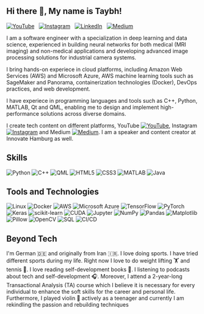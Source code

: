 ## Hi there 👋, My name is Taybh! 
[![YouTube](https://img.shields.io/badge/YouTube-%20-red?logo=youtube&style=social)](https://youtube.com/@tech_d3coded?feature=shared)&nbsp;&nbsp;
[![Instagram](https://img.shields.io/badge/Instagram-%20-%23E4405F?logo=instagram&style=social)](https://www.instagram.com/tech.decoded.de?igsh=ZWp0NXYzY3Fld3o3&utm_source=qr)&nbsp;&nbsp;
[![LinkedIn](https://img.shields.io/badge/LinkedIn-%20-blue?logo=linkedin&style=social)](https://www.linkedin.com/in/tayebeh-bahador-23356a185/)&nbsp;&nbsp;
[![Medium](https://img.shields.io/badge/Medium-%20-black?logo=medium&style=social)](https://medium.com/@innovate_tiba)

I am a software engineer with a specialization in deep learning and data science, experienced in building neural networks for both medical (MRI imaging) and non-medical applications and developing advanced image processing solutions for industrial camera systems.

I bring hands-on experiece in cloud platforms, including Amazon Web Services (AWS) and Microsoft Azure, AWS machine learning tools such as SageMaker and Panorama, containerization technologies (Docker), DevOps practices, and web development.

I have experiece in programming languages and tools such as C++, Python, MATLAB, Qt and QML, enabling me to design and implement high-performance solutions across diverse domains.

I create tech content on different platforms, YouTube [![YouTube](https://img.shields.io/badge/YouTube-%20-red?logo=youtube&style=social)](https://youtube.com/@tech_d3coded?feature=shared), Instagram [![Instagram](https://img.shields.io/badge/Instagram-%20-%23E4405F?logo=instagram&style=social)](https://www.instagram.com/tech.decoded.de?igsh=ZWp0NXYzY3Fld3o3&utm_source=qr) and Medium [![Medium](https://img.shields.io/badge/Medium-%20-black?logo=medium&style=social)](https://medium.com/@innovate_tiba).
I am a speaker and content creator at Innovate Hamburg as well. 

## Skills

![Python](https://img.shields.io/badge/Python-3776AB?logo=python&logoColor=white&style=flat)
![C++](https://img.shields.io/badge/C++-00599C?logo=c%2B%2B&logoColor=white&style=flat)
![QML](https://img.shields.io/badge/QML-41CD52?logo=qt&logoColor=white&style=flat)
![HTML5](https://img.shields.io/badge/HTML5-E34F26?logo=html5&logoColor=white&style=flat)
![CSS3](https://img.shields.io/badge/CSS3-1572B6?logo=css3&logoColor=white&style=flat)
![MATLAB](https://img.shields.io/badge/MATLAB-0076A8?logo=mathworks&logoColor=white&style=flat)
![Java](https://img.shields.io/badge/Java-007396?logo=java&logoColor=white&style=flat)

## Tools and Technologies

![Linux](https://img.shields.io/badge/Linux-FCC624?logo=linux&logoColor=black&style=flat)
![Docker](https://img.shields.io/badge/Docker-2496ED?logo=docker&logoColor=white&style=flat)
![AWS](https://img.shields.io/badge/AWS-232F3E?logo=amazon-aws&logoColor=white&style=flat)
![Microsoft Azure](https://img.shields.io/badge/Azure-0078D4?logo=microsoft-azure&logoColor=white&style=flat)
![TensorFlow](https://img.shields.io/badge/TensorFlow-FF6F00?logo=tensorflow&logoColor=white&style=flat)
![PyTorch](https://img.shields.io/badge/PyTorch-EE4C2C?logo=pytorch&logoColor=white&style=flat)
![Keras](https://img.shields.io/badge/Keras-D00000?logo=keras&logoColor=white&style=flat)
![scikit-learn](https://img.shields.io/badge/scikit--learn-F7931E?logo=scikit-learn&logoColor=white&style=flat)
![CUDA](https://img.shields.io/badge/CUDA-76B900?logo=nvidia&logoColor=white&style=flat)
![Jupyter](https://img.shields.io/badge/Jupyter-F37626?logo=jupyter&logoColor=white&style=flat)
![NumPy](https://img.shields.io/badge/NumPy-013243?logo=numpy&logoColor=white&style=flat)
![Pandas](https://img.shields.io/badge/Pandas-150458?logo=pandas&logoColor=white&style=flat)
![Matplotlib](https://img.shields.io/badge/Matplotlib-11557C?logo=matplotlib&logoColor=white&style=flat)
![Pillow](https://img.shields.io/badge/Pillow-CC3333?logo=pillow&logoColor=white&style=flat)
![OpenCV](https://img.shields.io/badge/OpenCV-5C3EE8?logo=opencv&logoColor=white&style=flat)
![SQL](https://img.shields.io/badge/SQL-4479A1?logo=postgresql&logoColor=white&style=flat)
![CI/CD](https://img.shields.io/badge/CI/CD-222222?logo=github-actions&logoColor=white&style=flat)

## Beyond Tech

I'm German 🇩🇪 and originally from Iran 🇮🇷. 
I love doing sports. I have tried different sports during my life. Right now I love to do weight lifting 🏋 and tennis 🎾. 
I love reading self-development books 📖.
I listening to podcasts about tech and self-development 🎧. Moreover, I attend a 2-year-long Transactional Analysis (TA) course which I believe it is necessary for every individual to enhance the soft skills for the career and personal life. 
Furthermore, I played violin 🎻 actively as a teenager and currently I am rekindling the passion and rebuilding techniques




<!--
**Taybh/taybh** is a ✨ _special_ ✨ repository because its `README.md` (this file) appears on your GitHub profile.

Here are some ideas to get you started:

- 🔭 I’m currently working on ...
- 🌱 I’m currently learning ...
- 👯 I’m looking to collaborate on ...
- 🤔 I’m looking for help with ...
- 💬 Ask me about ...
- 📫 How to reach me: ...
- 😄 Pronouns: ...
- ⚡ Fun fact: ...
-->
